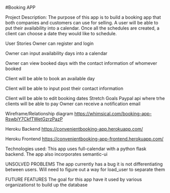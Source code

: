 #Booking APP

Project Description: The purpose of this app is to build a booking app that both companies and customers can use for selling. A user will be able to put their availability into a calendar. Once all the schedules are created, a client can choose a date they would like to schedule.

User Stories Owner can register and login

Owner can input availability days into a calendar

Owner can view booked days with the contact information of whomever booked

Client will be able to book an available day

Client will be able to input post their contact information

Client will be able to edit booking dates
Stretch Goals Paypal api where trhe clients will be able to pay Owner can receive a notification email

Wireframe/Relationship diagram https://whimsical.com/booking-app-RswbiY7CkfTWetGzrzPazP

Heroku Backend https://convenientbooking-app.herokuapp.com/

Heroku Frontend https://convenientbooking-app-frontend.herokuapp.com/

Technologies used: This app uses full-calendar with a python flask backend. The app also incorporates semantic-ui

UNSOLVED PROBLEMS The app currently has a bug it is not differentiating between users. Will need to figure out a way for load_user to separate them

FUTURE FEATURES The goal for this app have it used by various organizationst to build up the database
